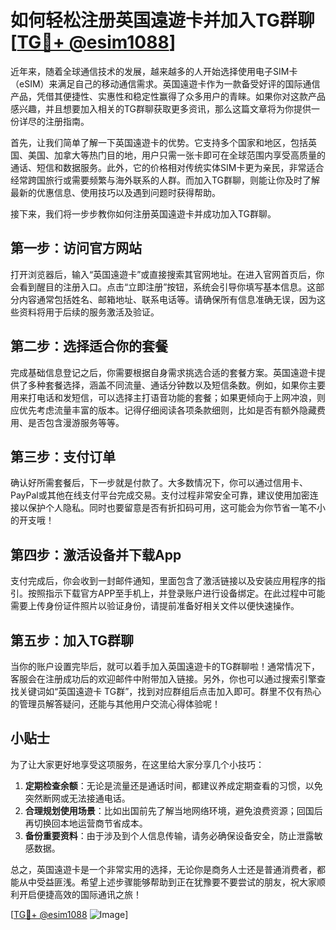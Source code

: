 # 如何轻松注册英国遠遊卡并加入TG群聊[[TG💪+ @esim1088](https://t.me/s/esim1088)]

近年来，随着全球通信技术的发展，越来越多的人开始选择使用电子SIM卡（eSIM）来满足自己的移动通信需求。英国遠遊卡作为一款备受好评的国际通信产品，凭借其便捷性、实惠性和稳定性赢得了众多用户的青睐。如果你对这款产品感兴趣，并且想要加入相关的TG群聊获取更多资讯，那么这篇文章将为你提供一份详尽的注册指南。

首先，让我们简单了解一下英国遠遊卡的优势。它支持多个国家和地区，包括英国、美国、加拿大等热门目的地，用户只需一张卡即可在全球范围内享受高质量的通话、短信和数据服务。此外，它的价格相对传统实体SIM卡更为亲民，非常适合经常跨国旅行或需要频繁与海外联系的人群。而加入TG群聊，则能让你及时了解最新的优惠信息、使用技巧以及遇到问题时获得帮助。

接下来，我们将一步步教你如何注册英国遠遊卡并成功加入TG群聊。

## 第一步：访问官方网站

打开浏览器后，输入“英国遠遊卡”或直接搜索其官网地址。在进入官网首页后，你会看到醒目的注册入口。点击“立即注册”按钮，系统会引导你填写基本信息。这部分内容通常包括姓名、邮箱地址、联系电话等。请确保所有信息准确无误，因为这些资料将用于后续的服务激活及验证。

## 第二步：选择适合你的套餐

完成基础信息登记之后，你需要根据自身需求挑选合适的套餐方案。英国遠遊卡提供了多种套餐选择，涵盖不同流量、通话分钟数以及短信条数。例如，如果你主要用来打电话和发短信，可以选择主打语音功能的套餐；如果更倾向于上网冲浪，则应优先考虑流量丰富的版本。记得仔细阅读各项条款细则，比如是否有额外隐藏费用、是否包含漫游服务等等。

## 第三步：支付订单

确认好所需套餐后，下一步就是付款了。大多数情况下，你可以通过信用卡、PayPal或其他在线支付平台完成交易。支付过程非常安全可靠，建议使用加密连接以保护个人隐私。同时也要留意是否有折扣码可用，这可能会为你节省一笔不小的开支哦！

## 第四步：激活设备并下载App

支付完成后，你会收到一封邮件通知，里面包含了激活链接以及安装应用程序的指引。按照指示下载官方APP至手机上，并登录账户进行设备绑定。在此过程中可能需要上传身份证件照片以验证身份，请提前准备好相关文件以便快速操作。

## 第五步：加入TG群聊

当你的账户设置完毕后，就可以着手加入英国遠遊卡的TG群聊啦！通常情况下，客服会在注册成功后的欢迎邮件中附带加入链接。另外，你也可以通过搜索引擎查找关键词如“英国遠遊卡 TG群”，找到对应群组后点击加入即可。群里不仅有热心的管理员解答疑问，还能与其他用户交流心得体验呢！

## 小贴士

为了让大家更好地享受这项服务，在这里给大家分享几个小技巧：

1. **定期检查余额**：无论是流量还是通话时间，都建议养成定期查看的习惯，以免突然断网或无法接通电话。
2. **合理规划使用场景**：比如出国前先了解当地网络环境，避免浪费资源；回国后再切换回本地运营商节省成本。
3. **备份重要资料**：由于涉及到个人信息传输，请务必确保设备安全，防止泄露敏感数据。

总之，英国遠遊卡是一个非常实用的选择，无论你是商务人士还是普通消费者，都能从中受益匪浅。希望上述步骤能够帮助到正在犹豫要不要尝试的朋友，祝大家顺利开启便捷高效的国际通讯之旅！

[[TG💪+ @esim1088](https://t.me/s/esim1088) ![Image](https://i.postimg.cc/4NQfJmqS/Snipaste-2025-05-13-00-14-12.png)]